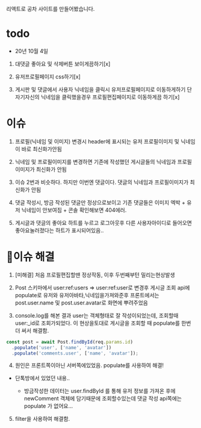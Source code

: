 리액트로 공차 사이트를 만들어봤습니다.

# todo

- 20년 10월 4일

1. 대댓글 좋아요 및 삭제버튼 보이게끔하기[x]

2. 유저프로필페이지 css하기[x]

3. 게시판 및 댓글에서 사용자 닉네임을 클릭시 유저프로필페이지로 이동하게하기 단 자기자신의 닉네임을 클릭했을경우 프로필편집페이지로 이동하게끔 하기[x]

# 이슈

1. 프로필(닉네임 및 이미지) 변경시 header에 표시되는 유저 프로필이미지 및 닉네임이 바로 최신화가안됨

2. 닉네임 및 프로필이미지를 변경하면 기존에 작성했던 게시글들의 닉네임과 프로필이미지가 최신화가 안됨

3. 이슈 2번과 비슷하다. 하지만 이번엔 댓글이다. 댓글의 닉네임과 프로필이미지가 최신화가 안됨

4. 댓글 작성시, 방금 작성된 댓글만 정상으로보이고 기존 댓글들은 이미지 엑박 + 유저 닉네임이 안보여짐 + 콘솔 확인해보면 404에러.

5. 게시글과 댓글의 좋아요 하트를 누르고 로그아웃후 다른 사용자아이디로 들어오면 좋아요눌러졌다는 하트가 표시되어있음..

# 🎈이슈 해결

1. [미해결] 처음 프로필편집할땐 정상작동, 이후 두번째부턴 밀리는현상발생

2. Post 스키마에서 user:ref:users => user:ref:user로 변경후 게시글 조회 api에 populate로 유저와 유저아바타,닉네임을가져와준후 프론트에서는 post.user.name 및 post.user.avatar로 화면에 뿌려주었음

3. console.log를 해본 결과 user는 객체형태로 잘 작성이되었는데, 조회할때 user:\_id로 조회가되었다. 이 현상을토대로 게시글을 조회할 때 populate를 한번 더 써서 해결함.

```javascript
const post = await Post.findById(req.params.id)
  .populate('user', ['name', 'avatar'])
  .populate('comments.user', ['name', 'avatar']);
```

4. 원인은 프론트쪽이아닌 서버쪽에있었음. populate를 사용하여 해결!

- 단톡방에서 있었던 내용..

  - 방금작성한 데이터는 user.findById 를 통해 유저 정보를 가져온 후에 newComment 객체에 담기때문에 조회할수있는데 댓글 작성 api쪽에는 populate 가 없어요...

5. filter을 사용하여 해결함.
